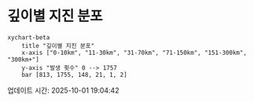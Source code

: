 # 깊이별 지진 분포

```mermaid
xychart-beta
    title "깊이별 지진 분포"
    x-axis ["0-10km", "11-30km", "31-70km", "71-150km", "151-300km", "300km+"]
    y-axis "발생 횟수" 0 --> 1757
    bar [813, 1755, 148, 21, 1, 2]
```

업데이트 시간: 2025-10-01 19:04:42
